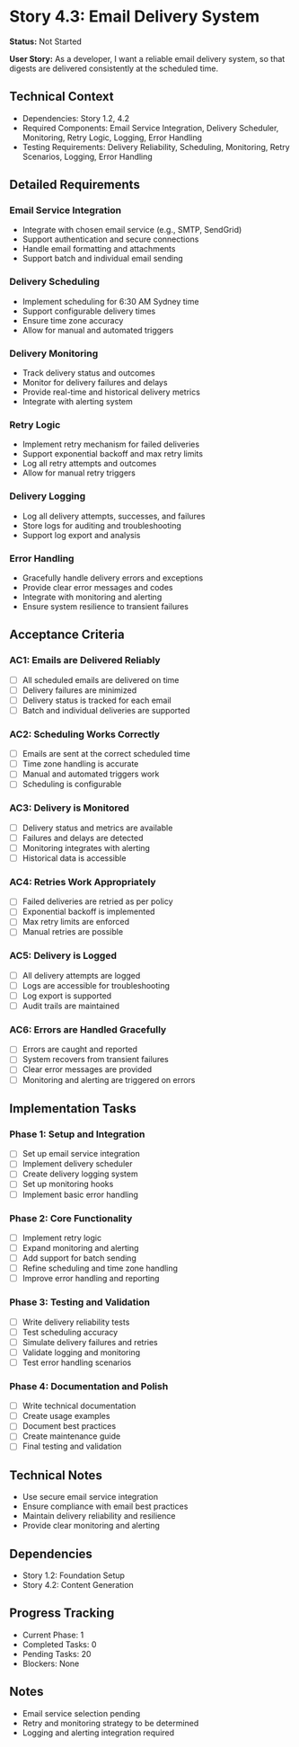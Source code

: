 # Story 4.3: Email Delivery System

**Status:** Not Started

**User Story:** As a developer, I want a reliable email delivery system, so that digests are delivered consistently at the scheduled time.

## Technical Context
- Dependencies: Story 1.2, 4.2
- Required Components: Email Service Integration, Delivery Scheduler, Monitoring, Retry Logic, Logging, Error Handling
- Testing Requirements: Delivery Reliability, Scheduling, Monitoring, Retry Scenarios, Logging, Error Handling

## Detailed Requirements

### Email Service Integration
- Integrate with chosen email service (e.g., SMTP, SendGrid)
- Support authentication and secure connections
- Handle email formatting and attachments
- Support batch and individual email sending

### Delivery Scheduling
- Implement scheduling for 6:30 AM Sydney time
- Support configurable delivery times
- Ensure time zone accuracy
- Allow for manual and automated triggers

### Delivery Monitoring
- Track delivery status and outcomes
- Monitor for delivery failures and delays
- Provide real-time and historical delivery metrics
- Integrate with alerting system

### Retry Logic
- Implement retry mechanism for failed deliveries
- Support exponential backoff and max retry limits
- Log all retry attempts and outcomes
- Allow for manual retry triggers

### Delivery Logging
- Log all delivery attempts, successes, and failures
- Store logs for auditing and troubleshooting
- Support log export and analysis

### Error Handling
- Gracefully handle delivery errors and exceptions
- Provide clear error messages and codes
- Integrate with monitoring and alerting
- Ensure system resilience to transient failures

## Acceptance Criteria

### AC1: Emails are Delivered Reliably
- [ ] All scheduled emails are delivered on time
- [ ] Delivery failures are minimized
- [ ] Delivery status is tracked for each email
- [ ] Batch and individual deliveries are supported

### AC2: Scheduling Works Correctly
- [ ] Emails are sent at the correct scheduled time
- [ ] Time zone handling is accurate
- [ ] Manual and automated triggers work
- [ ] Scheduling is configurable

### AC3: Delivery is Monitored
- [ ] Delivery status and metrics are available
- [ ] Failures and delays are detected
- [ ] Monitoring integrates with alerting
- [ ] Historical data is accessible

### AC4: Retries Work Appropriately
- [ ] Failed deliveries are retried as per policy
- [ ] Exponential backoff is implemented
- [ ] Max retry limits are enforced
- [ ] Manual retries are possible

### AC5: Delivery is Logged
- [ ] All delivery attempts are logged
- [ ] Logs are accessible for troubleshooting
- [ ] Log export is supported
- [ ] Audit trails are maintained

### AC6: Errors are Handled Gracefully
- [ ] Errors are caught and reported
- [ ] System recovers from transient failures
- [ ] Clear error messages are provided
- [ ] Monitoring and alerting are triggered on errors

## Implementation Tasks

### Phase 1: Setup and Integration
- [ ] Set up email service integration
- [ ] Implement delivery scheduler
- [ ] Create delivery logging system
- [ ] Set up monitoring hooks
- [ ] Implement basic error handling

### Phase 2: Core Functionality
- [ ] Implement retry logic
- [ ] Expand monitoring and alerting
- [ ] Add support for batch sending
- [ ] Refine scheduling and time zone handling
- [ ] Improve error handling and reporting

### Phase 3: Testing and Validation
- [ ] Write delivery reliability tests
- [ ] Test scheduling accuracy
- [ ] Simulate delivery failures and retries
- [ ] Validate logging and monitoring
- [ ] Test error handling scenarios

### Phase 4: Documentation and Polish
- [ ] Write technical documentation
- [ ] Create usage examples
- [ ] Document best practices
- [ ] Create maintenance guide
- [ ] Final testing and validation

## Technical Notes
- Use secure email service integration
- Ensure compliance with email best practices
- Maintain delivery reliability and resilience
- Provide clear monitoring and alerting

## Dependencies
- Story 1.2: Foundation Setup
- Story 4.2: Content Generation

## Progress Tracking
- Current Phase: 1
- Completed Tasks: 0
- Pending Tasks: 20
- Blockers: None

## Notes
- Email service selection pending
- Retry and monitoring strategy to be determined
- Logging and alerting integration required 